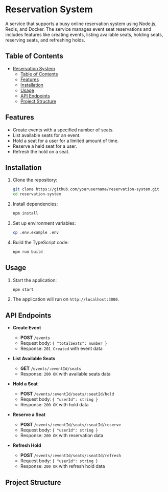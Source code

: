 # Reservation System

A service that supports a busy online reservation system using Node.js, Redis, and Docker. The service manages event seat reservations and includes features like creating events, listing available seats, holding seats, reserving seats, and refreshing holds.

## Table of Contents

- [Reservation System](#reservation-system)
  - [Table of Contents](#table-of-contents)
  - [Features](#features)
  - [Installation](#installation)
  - [Usage](#usage)
  - [API Endpoints](#api-endpoints)
  - [Project Structure](#project-structure)

## Features

- Create events with a specified number of seats.
- List available seats for an event.
- Hold a seat for a user for a limited amount of time.
- Reserve a held seat for a user.
- Refresh the hold on a seat.

## Installation

1. Clone the repository:
    ```bash
    git clone https://github.com/yourusername/reservation-system.git
    cd reservation-system
    ```

2. Install dependencies:
    ```bash
    npm install
    ```

3. Set up environment variables:
    ```bash
    cp .env.example .env
    ```

4. Build the TypeScript code:
    ```bash
    npm run build
    ```

## Usage

1. Start the application:
    ```bash
    npm start
    ```

2. The application will run on `http://localhost:3000`.

## API Endpoints

- **Create Event**
  - **POST** `/events`
  - Request body: `{ "totalSeats": number }`
  - Response: `201 Created` with event data

- **List Available Seats**
  - **GET** `/events/:eventId/seats`
  - Response: `200 OK` with available seats data

- **Hold a Seat**
  - **POST** `/events/:eventId/seats/:seatId/hold`
  - Request body: `{ "userId": string }`
  - Response: `200 OK` with hold data

- **Reserve a Seat**
  - **POST** `/events/:eventId/seats/:seatId/reserve`
  - Request body: `{ "userId": string }`
  - Response: `200 OK` with reservation data

- **Refresh Hold**
  - **POST** `/events/:eventId/seats/:seatId/refresh`
  - Request body: `{ "userId": string }`
  - Response: `200 OK` with refresh hold data

## Project Structure

